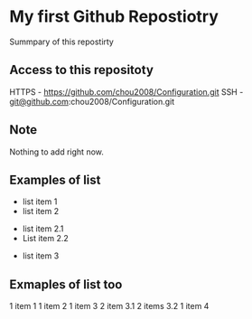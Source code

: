 # My first Github Repostiotry
Summpary of this repostirty

## Access to this repositoty
HTTPS - https://github.com/chou2008/Configuration.git
SSH - git@github.com:chou2008/Configuration.git


## Note
Nothing to add right now.


## Examples of list
- list item 1  
- list item 2  
 + list item 2.1
 + List item 2.2
- list item 3


## Exmaples of list too
1 item 1
1 item 2
1 item 3
 2 item 3.1
 2 items 3.2
1 item 4

